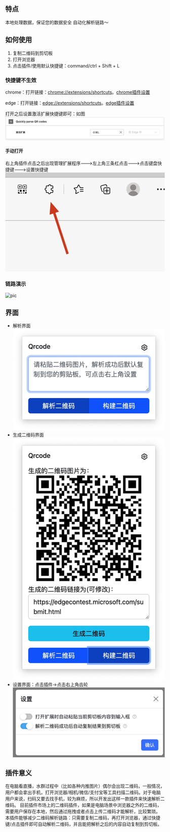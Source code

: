 ## 特点
本地处理数据，保证您的数据安全
自动化解析链路～
## 如何使用
1. 复制二维码到剪切板
2. 打开浏览器
3. 点击插件/使用默认快捷键：command/ctrl + Shift + L

### 快捷键不生效
chrome：打开链接：<chrome://extensions/shortcuts>。[chrome插件设置](chrome://extensions/shortcuts)

edge：打开链接：<edge://extensions/shortcuts>。[edge插件设置](edge://extensions/shortcuts)


打开之后设置激活扩展快捷键即可：如图
![setting](sources/settingShortcut.jpg)

#### 手动打开
右上角插件点击之后出现管理扩展程序--->左上角三条杠点击--->点击键盘快捷键--->设置快捷键
![manage](sources/extensionSetting.jpg)

### 链路演示

![pic](sources/parseGif.gif)
## 界面
- 解析界面
![parse](sources/parse.jpg)
- 生成二维码界面
![generate](sources/generate.jpg)
- 设置界面：点击插件->点击右上角齿轮
![settings](sources/settings.jpg)
## 插件意义
在电脑看直播，水群过程中（比如各种内推图片）偶尔会出现二维码，一般情况，用户都会拿出手机，打开浏览器/相机/微信/支付宝等工具扫描二维码。对于电脑用户来说，扫码又要去找手机，较为麻烦，所以开发出这样一款插件来快速解析二维码。
目前插件市场上的二维码插件，如果是电脑场景中浏览器之外的二维码，需要用户保存在本地，然后通过拖拽或者点击上传二维码才能解析，比较繁琐。
本插件能够减少二维码解析链路：只需要复制二维码，再打开浏览器，通过快捷键/点击插件即可自动解析二维码，并且能把解析之后的内容自动复制到剪切板。
